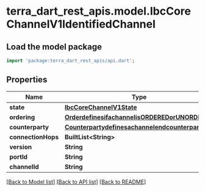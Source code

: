 # terra_dart_rest_apis.model.IbcCoreChannelV1IdentifiedChannel

## Load the model package
```dart
import 'package:terra_dart_rest_apis/api.dart';
```

## Properties
Name | Type | Description | Notes
------------ | ------------- | ------------- | -------------
**state** | [**IbcCoreChannelV1State**](IbcCoreChannelV1State.md) |  | [optional] 
**ordering** | [**OrderdefinesifachannelisORDEREDorUNORDERED**](OrderdefinesifachannelisORDEREDorUNORDERED.md) |  | [optional] 
**counterparty** | [**Counterpartydefinesachannelendcounterparty**](Counterpartydefinesachannelendcounterparty.md) |  | [optional] 
**connectionHops** | **BuiltList&lt;String&gt;** |  | [optional] 
**version** | **String** |  | [optional] 
**portId** | **String** |  | [optional] 
**channelId** | **String** |  | [optional] 

[[Back to Model list]](../README.md#documentation-for-models) [[Back to API list]](../README.md#documentation-for-api-endpoints) [[Back to README]](../README.md)


